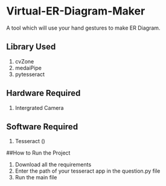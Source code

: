 # Virtual-ER-Diagram-Maker
A tool which will use your hand gestures to make ER Diagram. 

## Library Used
<ol>
  <li>cvZone
  <li>medaiPipe
  <li>pytesseract
</ol>

## Hardware Required
<ol>
  <li>Intergrated Camera
</ol>

## Software Required
<ol>
   <li>Tesseract ()
</ol>

##How to Run the Project
<ol>
   <li>Download all the requirements
   <li>Enter the path of your tesseract app in the question.py file
   <li>Run the main file
</ol>
